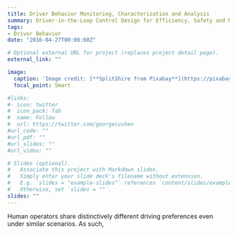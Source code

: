 ```yaml
---
title: Driver Behavior Monitoring, Characterization and Analysis
summary: Driver-in-the-Loop Control Design for Efficiency, Safety and Mobility Improvement of Vehicle and Transportation Systems
tags:
- Driver Behavior
date: "2016-04-27T00:00:00Z"

# Optional external URL for project (replaces project detail page).
external_link: ""

image:
  caption: 'Image credit: [**SplitShire from Pixabay**](https://pixabay.com/photos/driving-car-automobile-driver-407181/)'
  focal_point: Smart

#links:
#- icon: twitter
#  icon_pack: fab
#  name: Follow
#  url: https://twitter.com/georgecushen
#url_code: ""
#url_pdf: ""
#url_slides: ""
#url_video: ""

# Slides (optional).
#   Associate this project with Markdown slides.
#   Simply enter your slide deck's filename without extension.
#   E.g. `slides = "example-slides"` references `content/slides/example-slides.md`.
#   Otherwise, set `slides = ""`.
slides: ""
---
```


Human operators share distinctively different driving preferences even under similar scenarios. As such,
